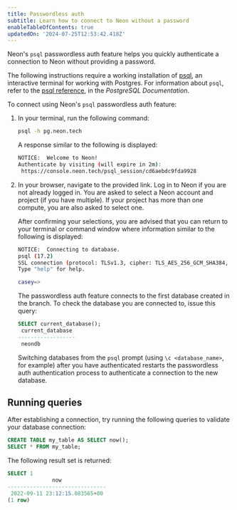 ```yaml
---
title: Passwordless auth
subtitle: Learn how to connect to Neon without a password
enableTableOfContents: true
updatedOn: '2024-07-25T12:53:42.418Z'
---
```


Neon's `psql` passwordless auth feature helps you quickly authenticate a connection to Neon without providing a password.

The following instructions require a working installation of [psql](https://www.postgresql.org/download/), an interactive terminal for working with Postgres. For information about `psql`, refer to the [psql reference](https://www.postgresql.org/docs/15/app-psql.html), in the _PostgreSQL Documentation_.

To connect using Neon's `psql` passwordless auth feature:

1. In your terminal, run the following command:

   ```bash
   psql -h pg.neon.tech
   ```

   A response similar to the following is displayed:

   ```bash
   NOTICE:  Welcome to Neon!
   Authenticate by visiting (will expire in 2m):
    https://console.neon.tech/psql_session/cd6aebdc9fda9928
   ```

2. In your browser, navigate to the provided link. Log in to Neon if you are not already logged in. You are asked to select a Neon account and project (if you have multiple). If your project has more than one compute, you are also asked to select one.

   After confirming your selections, you are advised that you can return to your terminal or command window where information similar to the following is displayed:

   ```bash
   NOTICE:  Connecting to database.
   psql (17.2)
   SSL connection (protocol: TLSv1.3, cipher: TLS_AES_256_GCM_SHA384, compression: off, ALPN: postgresql)
   Type "help" for help.

   casey=>
   ```

   The passwordless auth feature connects to the first database created in the branch. To check the database you are connected to, issue this query:

   ```sql
   SELECT current_database();
    current_database
   ------------------
    neondb
   ```

   Switching databases from the `psql` prompt (using `\c <database_name>`, for example) after you have authenticated restarts the passwordless auth authentication process to authenticate a connection to the new database.

## Running queries

After establishing a connection, try running the following queries to validate your database connection:

```sql
CREATE TABLE my_table AS SELECT now();
SELECT * FROM my_table;
```

The following result set is returned:

```sql
SELECT 1
              now
-------------------------------
 2022-09-11 23:12:15.083565+00
(1 row)
```

<NeedHelp/>
